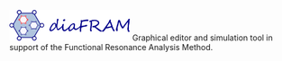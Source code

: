 <img src="https://github.com/pwgbots/diafram/blob/main/images/logo.png"
     height="55px" alt="diaFRAM">
Graphical editor and simulation tool in support of the Functional Resonance Analysis Method.
